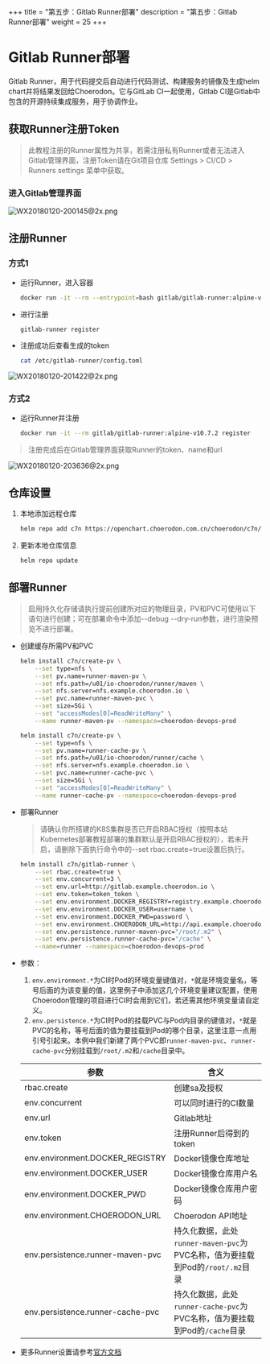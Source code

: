 +++
title = "第五步：Gitlab Runner部署"
description = "第五步：Gitlab Runner部署"
weight = 25
+++

# Gitlab Runner部署

Gitlab Runner，用于代码提交后自动进行代码测试、构建服务的镜像及生成helm chart并将结果发回给Choerodon。它与GitLab CI一起使用，Gitlab CI是Gitlab中包含的开源持续集成服务，用于协调作业。

## 获取Runner注册Token

<blockquote class="note">
此教程注册的Runner属性为共享，若需注册私有Runner或者无法进入Gitlab管理界面，注册Token请在Git项目仓库 Settings > CI/CD > Runners settings 菜单中获取。
</blockquote>

### 进入Gitlab管理界面

![WX20180120-200145@2x.png](https://i.loli.net/2018/05/28/5b0ba4f33e5d4.png)

## 注册Runner

### 方式1

- 运行Runner，进入容器

    ```bash
    docker run -it --rm --entrypoint=bash gitlab/gitlab-runner:alpine-v10.7.2
    ```

- 进行注册

    ```bash
    gitlab-runner register
    ```

- 注册成功后查看生成的token

    ```bash
    cat /etc/gitlab-runner/config.toml
    ```

![WX20180120-201422@2x.png](https://i.loli.net/2018/06/03/5b138f368904d.png)

### 方式2

- 运行Runner并注册

    ```bash
    docker run -it --rm gitlab/gitlab-runner:alpine-v10.7.2 register
    ```

<blockquote class="note">
注册完成后在Gitlab管理界面获取Runner的token、name和url
</blockquote>

![WX20180120-203636@2x.png](https://i.loli.net/2018/01/20/5a6337e86bb92.png)

## 仓库设置

1. 本地添加远程仓库

    ```bash
    helm repo add c7n https://openchart.choerodon.com.cn/choerodon/c7n/
    ```
1. 更新本地仓库信息

    ```bash
    helm repo update 
    ```

## 部署Runner
<blockquote class="note">
启用持久化存储请执行提前创建所对应的物理目录，PV和PVC可使用以下语句进行创建；可在部署命令中添加--debug --dry-run参数，进行渲染预览不进行部署。
</blockquote>

- 创建缓存所需PV和PVC

    ```bash
    helm install c7n/create-pv \
        --set type=nfs \
        --set pv.name=runner-maven-pv \
        --set nfs.path=/u01/io-choerodon/runner/maven \
        --set nfs.server=nfs.example.choerodon.io \
        --set pvc.name=runner-maven-pvc \
        --set size=5Gi \
        --set "accessModes[0]=ReadWriteMany" \
        --name runner-maven-pv --namespace=choerodon-devops-prod

    helm install c7n/create-pv \
        --set type=nfs \
        --set pv.name=runner-cache-pv \
        --set nfs.path=/u01/io-choerodon/runner/cache \
        --set nfs.server=nfs.example.choerodon.io \
        --set pvc.name=runner-cache-pvc \
        --set size=5Gi \
        --set "accessModes[0]=ReadWriteMany" \
        --name runner-cache-pv --namespace=choerodon-devops-prod
    ```

- 部署Runner

    <blockquote class="note">
    请确认你所搭建的K8S集群是否已开启RBAC授权（按照本站Kubernetes部署教程部署的集群默认是开启RBAC授权的），若未开启，请删除下面执行命令中的--set rbac.create=true设置后执行。
    </blockquote>

    ```bash
    helm install c7n/gitlab-runner \
        --set rbac.create=true \
        --set env.concurrent=3 \
        --set env.url=http://gitlab.example.choerodon.io \
        --set env.token=token_token \
        --set env.environment.DOCKER_REGISTRY=registry.example.choerodon.io \
        --set env.environment.DOCKER_USER=username \
        --set env.environment.DOCKER_PWD=password \
        --set env.environment.CHOERODON_URL=http://api.example.choerodon.io \
        --set env.persistence.runner-maven-pvc="/root/.m2" \
        --set env.persistence.runner-cache-pvc="/cache" \
        --name=runner --namespace=choerodon-devops-prod 
    ```

- 参数：
    1. `env.environment.*`为CI时Pod的环境变量键值对，`*`就是环境变量名，等号后面的为该变量的值，这里例子中添加这几个环境变量建议配置，使用Choerodon管理的项目进行CI时会用到它们，若还需其他环境变量请自定义。
    1. `env.persistence.*`为CI时Pod的挂载PVC与Pod内目录的键值对，`*`就是PVC的名称，等号后面的值为要挂载到Pod的哪个目录，这里注意一点用引号引起来。本例中我们新建了两个PVC即`runner-maven-pvc`、`runner-cache-pvc`分别挂载到`/root/.m2`和`/cache`目录中。

    参数 | 含义 
    --- |  --- 
    rbac.create|创建sa及授权
    env.concurrent|可以同时进行的CI数量
    env.url|Gitlab地址
    env.token|注册Runner后得到的token
    env.environment.DOCKER_REGISTRY|Docker镜像仓库地址
    env.environment.DOCKER_USER|Docker镜像仓库用户名
    env.environment.DOCKER_PWD|Docker镜像仓库用户密码
    env.environment.CHOERODON_URL|Choerodon API地址
    env.persistence.runner-maven-pvc|持久化数据，此处`runner-maven-pvc`为PVC名称，值为要挂载到Pod的`/root/.m2`目录
    env.persistence.runner-cache-pvc|持久化数据，此处`runner-cache-pvc`为PVC名称，值为要挂载到Pod的`/cache`目录

- 更多Runner设置请参考[官方文档](https://docs.gitlab.com/runner/)